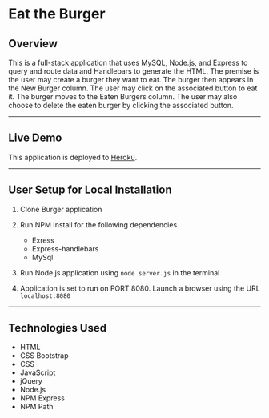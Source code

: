 # Eat the Burger

## Overview
This is a full-stack application that uses MySQL, Node.js, and Express to query and route data and Handlebars to generate the HTML. The premise is the user may create a burger they want to eat. The burger then appears in the New Burger column. The user may click on the associated button to eat it. The burger moves to the Eaten Burgers column. The user may also choose to delete the eaten burger by clicking the associated button.

---
## Live Demo
This application is deployed to [Heroku](https://guarded-badlands-62231.herokuapp.com/). 

---
## User Setup for Local Installation

1. Clone Burger application

2. Run NPM Install for the following dependencies
    * Exress
    * Express-handlebars
    * MySql

3. Run Node.js application using `node server.js` in the terminal

4. Application is set to run on PORT 8080. Launch a browser using the URL `localhost:8080`

---
## Technologies Used
* HTML
* CSS Bootstrap
* CSS
* JavaScript 
* jQuery
* Node.js
* NPM Express
* NPM Path